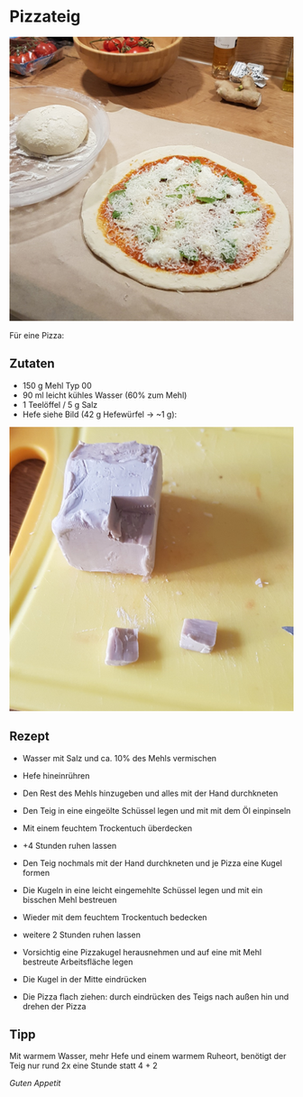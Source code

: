 # Pizzateig

![img](imgs/Pizzateig.jpg)

Für eine Pizza:

## Zutaten
- 150 g Mehl Typ 00
- 90 ml leicht kühles Wasser (60% zum Mehl)
- 1 Teelöffel / 5 g Salz
- Hefe siehe Bild (42 g Hefewürfel -> ~1 g):

![hefe](imgs/Pizzateig_Hefe.jpg)

## Rezept
- Wasser mit Salz und ca. 10% des Mehls vermischen

- Hefe hineinrühren

- Den Rest des Mehls hinzugeben und alles mit der Hand durchkneten

- Den Teig in eine eingeölte Schüssel legen und mit mit dem Öl einpinseln

- Mit einem feuchtem Trockentuch überdecken

- +4 Stunden ruhen lassen

- Den Teig nochmals mit der Hand durchkneten und je Pizza eine Kugel formen

- Die Kugeln in eine leicht eingemehlte Schüssel legen und mit ein bisschen Mehl bestreuen

- Wieder mit dem feuchtem Trockentuch bedecken

- weitere 2 Stunden ruhen lassen

- Vorsichtig eine Pizzakugel herausnehmen und auf eine mit Mehl bestreute Arbeitsfläche legen

- Die Kugel in der Mitte eindrücken

- Die Pizza flach ziehen: durch eindrücken des Teigs nach außen hin und drehen der Pizza

## Tipp
Mit warmem Wasser, mehr Hefe und einem warmem Ruheort, 
benötigt der Teig nur rund 2x eine Stunde statt 4 + 2

*Guten Appetit*
